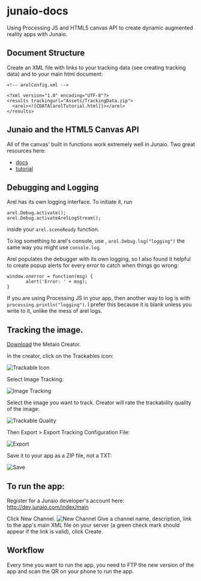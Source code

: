junaio-docs
===========
Using Processing JS and HTML5 canvas API to create dynamic augmented reality apps with Junaio.

## Document Structure

Create an XML file with links to your tracking data (see creating tracking data) and to your main html document:

```
<!-- arelConfig.xml -->

<?xml version="1.0" encoding="UTF-8"?>
<results trackingurl="Assets/TrackingData.zip">
  <arel><![CDATA[arelTutorial.html]]></arel>
</results>
```

## Junaio and the HTML5 Canvas API

All of the canvas' built in functions work extremely well in Junaio. Two great resources here:

* [docs](http://www.rgraph.net/reference/index.html)
* [tutorial](https://developer.mozilla.org/en-US/docs/Web/API/Canvas_API/Tutorial)

## Debugging and Logging

Arel has its own logging interface. To initiate it, run 

```
arel.Debug.activate();
arel.Debug.activateArelLogStream();
```

inside your `arel.sceneReady` function. 

To log something to arel's console, use , `arel.Debug.log("logging")` the same way you might use `console.log`.

Arel populates the debugger with its own logging, so I also found it helpful 
to create popup alerts for every error to catch when things go wrong:

```
window.onerror = function(msg) {
	   alert('Error: ' + msg);
}
```

If you are using Processing JS in your app, then another way to log is with `processing.println("logging")`. I prefer this because it is blank unless you write to it, unlike the mess of arel logs.

## Tracking the image.

[Download](http://ar.metaio.com/download_creator) the Metaio Creator.

In the creator, click on the Trackables icon: 

![Trackable Icon](http://s28.postimg.org/el3pd27u5/Screen_Shot_2014_12_06_at_8_44_47_PM.png) 

Select Image Tracking: 

![Image Tracking](http://s28.postimg.org/l02q9qejt/Screen_Shot_2014_12_06_at_8_44_54_PM.png)

Select the image you want to track. Creator will rate the trackability quality of the image: 

![Trackable Quality](http://s29.postimg.org/af9bdrvc3/Screen_Shot_2014_12_06_at_8_48_28_PM.png) 

Then Export > Export Tracking Configuration File: 

![Export](http://s18.postimg.org/aq5myx3uh/Screen_Shot_2014_12_06_at_8_48_49_PM.png) 

Save it to your app as a ZIP file, not a TXT: 

![Save](http://s15.postimg.org/8dqpb6s3f/Screen_Shot_2014_12_06_at_8_49_10_PM.png)

## To run the app:

Register for a Junaio developer's account here:
http://dev.junaio.com/index/main

Click New Channel.
![New Channel](http://s10.postimg.org/l9dksgd51/Screen_Shot_2014_12_06_at_8_35_55_PM.png)
Give a channel name, description, link to the app's main XML file on your server (a green check mark should appear if the link is valid), click Create.

## Workflow

Every time you want to run the app, you need to FTP the new version of the app and scan the QR on your phone to run the app.
